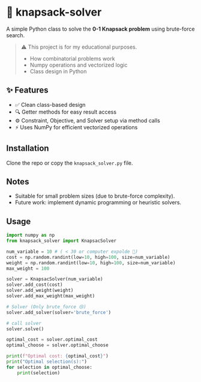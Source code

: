 # 🧮 knapsack-solver

A simple Python class to solve the **0-1 Knapsack problem** using brute-force search.

> ⚠️ This project is for my educational purposes.
>
> - How combinatorial problems work  
> - Numpy operations and vectorized logic  
> - Class design in Python  


## ✨ Features

- ✅ Clean class-based design  
- 🔍 Getter methods for easy result access  
- ⚙️ Constraint, Objective, and Solver setup via method calls  
- ⚡ Uses NumPy for efficient vectorized operations  


## Installation
Clone the repo or copy the `knapsack_solver.py` file.

## Notes
- Suitable for small problem sizes (due to brute-force complexity).
- Future work: implement dynamic programming or heuristic solvers.

## Usage
```python
import numpy as np
from knapsack_solver import KnapsacSolver

num_variable = 10 # ( < 30 or computer expolde 🤣) 
cost = np.random.randint(low=10, high=100, size=num_variable)
weight = np.random.randint(low=10, high=100, size=num_variable)
max_weight = 100

solver = KnapsacSolver(num_variable)
solver.add_cost(cost)
solver.add_weight(weight)
solver.add_max_weight(max_weight)

# Solver (Only brute_force 😢)
solver.add_solver(solver='brute_force')

# call solver
solver.solve()

optimal_cost = solver.optimal_cost
optimal_choose = solver.optimal_choose

print(f"Optimal cost: {optimal_cost}")
print("Optimal selection(s):")
for selection in optimal_choose:
    print(selection)
